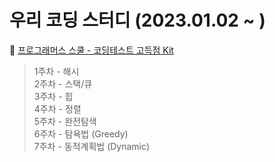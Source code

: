 # 우리 코딩 스터디 (2023.01.02 ~ )

🔗 [프로그래머스 스쿨 - 코딩테스트 고득점 Kit](https://school.programmers.co.kr/learn/challenges?tab=algorithm_practice_kit, "프로그래머스 스쿨")  
> 1주차 - 해시  
> 2주차 - 스택/큐  
> 3주차 - 힙  
> 4주차 -  정렬  
> 5주차 - 완전탐색  
> 6주차 - 탐욕법 (Greedy)  
> 7주차 - 동적계획법 (Dynamic)
